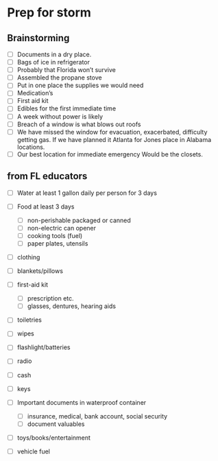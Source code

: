 # Prep for storm

## Brainstorming
- [ ] Documents in a dry place.
- [ ] Bags of ice in refrigerator
- [ ] Probably that Florida won’t survive
- [ ] Assembled the propane stove
- [ ] Put in one place the supplies we would need
- [ ] Medication’s
- [ ] First aid kit
- [ ] Edibles for the first immediate time
- [ ] A week without power is likely
- [ ] Breach of a window is what blows out roofs
- [ ] We have missed the window for evacuation, exacerbated, difficulty getting gas. If we have planned it Atlanta for Jones place in Alabama locations.
- [ ] Our best location for immediate emergency Would be the closets.
## from FL educators
- [ ] Water at least 1 gallon daily per person for 3 days
- [ ] Food at least 3 days
	- [ ] non-perishable packaged or canned
	- [ ] non-electric can opener
	- [ ] cooking tools (fuel)
	- [ ] paper plates, utensils
- [ ] clothing
- [ ] blankets/pillows
- [ ] first-aid kit
	- [ ] prescription etc.
	- [ ] glasses, dentures, hearing aids
- [ ] toiletries
- [ ] wipes
- [ ] flashlight/batteries
- [ ] radio
- [ ] cash
- [ ] keys
- [ ] Important documents in waterproof container
	- [ ] insurance, medical, bank account, social security
	- [ ] document valuables
- [ ] toys/books/entertainment
- [ ] vehicle fuel

